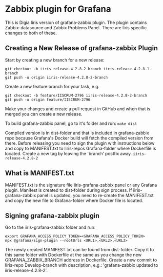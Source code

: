 # Zabbix plugin for Grafana
This is Digia Iiris version of grafana-zabbix plugin. The plugin contains Zabbix-datasource and Zabbix Problems Panel. There are Iiris specific changes to both of these.

## Creating a New Release of grafana-zabbix Plugin
Start by creating a new branch for a new release:
```
git checkout -b iiris-release-4.2.8-2-branch iiris-release-4.2.8-1-branch
git push -u origin iiris-release-4.2.8-2-branch
```
Create a new feature branch for your task, e.g.
```
git checkout -b feature/IISCRUM-2796 iiris-release-4.2.8-2-branch
git push -u origin feature/IISCRUM-2796
```
Make your changes and create a pull request in GitHub and when that is merged you can create a new release.

To build grafana-zabbix panel, go to it's folder and run:
`make dist`

Compiled version is in dist-folder and that is included in grafana-zabbix repo because Grafana's Docker build will fetch the compiled version from there.
Before releasing you need to sign the plugin with instructions below and copy to MANIFEST.txt to Iiris-repos Grafana-folder where Dockerfile is located.
Create a new tag by leaving the 'branch' postfix away.
`iiris-release-4.2.8-2`

## What is MANIFEST.txt
MANIFEST.txt is the signature file iiris-grafana-zabbix panel or any Grafana plugin. Manifest is created to dist-folder during sign process.
If iiris-grafana-zabbix panel is updated, you need to re-create the MANIFEST.txt and copy the new file to Grafana-folder where Docker file is located.

## Signing grafana-zabbix plugin
Go to the iiris-grafana-zabbix folder and run:
```
export GRAFANA_ACCESS_POLICY_TOKEN=<GRAFANA_ACCESS_POLICY_TOKEN>
npx @grafana/sign-plugin --rootUrls <URL1>,<URL2>,<URL3>
```
The newly created MANIFEST.txt can be found from dist-folder. Copy it to this same folder with Dockerfile at the same as you change the new GRAFANA_ZABBIX_BRANCH address in Dockerfile. Create a new commit to Iiris-repo Develop-branch with description, e.g.: 'grafana-zabbix updated to iiris-release-4.2.8-2'.